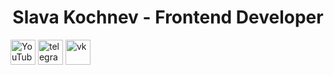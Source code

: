 <h1 align="center">Slava Kochnev - Frontend Developer</h1>

[<img src='https://cdn.jsdelivr.net/npm/simple-icons@3.0.1/icons/youtube.svg' alt='YouTube' height='40'>](https://www.youtube.com/channel/https://www.youtube.com/channel/UCF7q6cnOxZK-1-Dm8SYz6Fg)  [<img src='https://cdn.jsdelivr.net/npm/simple-icons@3.0.1/icons/telegram.svg' alt='telegram' height='40'>](https://t.me/VSKochnev)  [<img src='https://cdn.jsdelivr.net/npm/simple-icons@3.0.1/icons/vk.svg' alt='vk' height='40'>](https://vk.com/sl.kochnev)  

